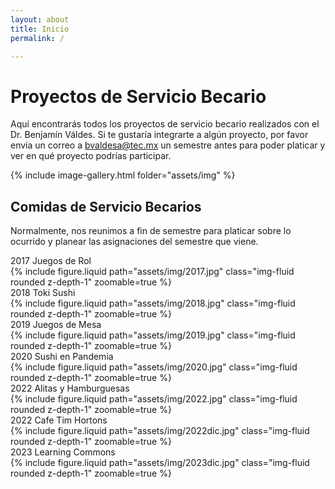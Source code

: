 ```yaml
---
layout: about
title: Inicio
permalink: /

---
```

# Proyectos de Servicio Becario

Aquí encontrarás todos los proyectos de servicio becario realizados con el Dr. Benjamín Váldes. Si te gustaría integrarte a algún proyecto, por favor envía un correo a [bvaldesa@tec.mx](mailto:bvaldesa@tec.mx) un semestre antes para poder platicar y ver en qué proyecto podrías participar.

<div class="row mt-3">
    <div class="col-sm mt-3 mt-md-0">
        {% include image-gallery.html folder="assets/img" %}
    </div>
</div>

## Comidas de Servicio Becarios

Normalmente, nos reunimos a fin de semestre para platicar sobre lo ocurrido y planear las asignaciones del semestre que viene.

<div class="row mt-3">
    <div class="col-sm mt-3 mt-md-0">
        <figcaption class="figure-caption text-center">2017 Juegos de Rol</figcaption>
        {% include figure.liquid path="assets/img/2017.jpg" class="img-fluid rounded z-depth-1" zoomable=true %}
    </div>
    <div class="col-sm mt-3 mt-md-0">
        <figcaption class="figure-caption text-center">2018 Toki Sushi</figcaption>
        {% include figure.liquid path="assets/img/2018.jpg" class="img-fluid rounded z-depth-1" zoomable=true %}
    </div>
</div>

<div class="row mt-3">
    <div class="col-sm mt-3 mt-md-0">
        <figcaption class="figure-caption text-center">2019 Juegos de Mesa</figcaption>
        {% include figure.liquid path="assets/img/2019.jpg" class="img-fluid rounded z-depth-1" zoomable=true %}
    </div>
    <div class="col-sm mt-3 mt-md-0">
        <figcaption class="figure-caption text-center">2020 Sushi en Pandemia</figcaption>
        {% include figure.liquid path="assets/img/2020.jpg" class="img-fluid rounded z-depth-1" zoomable=true %}
    </div>
</div>

<div class="row mt-3">
    <div class="col-sm mt-3 mt-md-0">
        <figcaption class="figure-caption text-center">2022 Alitas y Hamburguesas</figcaption>
        {% include figure.liquid path="assets/img/2022.jpg" class="img-fluid rounded z-depth-1" zoomable=true %}
    </div>
    <div class="col-sm mt-3 mt-md-0">
        <figcaption class="figure-caption text-center">2022 Cafe Tim Hortons</figcaption>
        {% include figure.liquid path="assets/img/2022dic.jpg" class="img-fluid rounded z-depth-1" zoomable=true %}
    </div>
</div>

<div class="row mt-3">
    <div class="col-sm mt-3 mt-md-0">
        <figcaption class="figure-caption text-center">2023 Learning Commons</figcaption>
        {% include figure.liquid path="assets/img/2023dic.jpg" class="img-fluid rounded z-depth-1" zoomable=true %}
    </div>
</div>